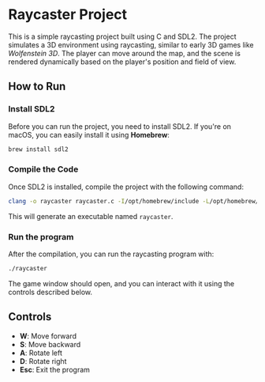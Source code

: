 # Raycaster Project

This is a simple raycasting project built using C and SDL2. The project simulates a 3D environment using raycasting, similar to early 3D games like *Wolfenstein 3D*. The player can move around the map, and the scene is rendered dynamically based on the player's position and field of view.

## How to Run

### Install SDL2

Before you can run the project, you need to install SDL2. If you're on macOS, you can easily install it using **Homebrew**:

```bash
brew install sdl2
```
### Compile the Code

Once SDL2 is installed, compile the project with the following command:

``` bash
clang -o raycaster raycaster.c -I/opt/homebrew/include -L/opt/homebrew/lib -lSDL2 -lm
```

This will generate an executable named `raycaster`.

### Run the program

After the compilation, you can run the raycasting program with:

``` bash
./raycaster
```
The game window should open, and you can interact with it using the controls described below.

## Controls
- **W**: Move forward
- **S**: Move backward
- **A**: Rotate left
- **D**: Rotate right
- **Esc**: Exit the program
